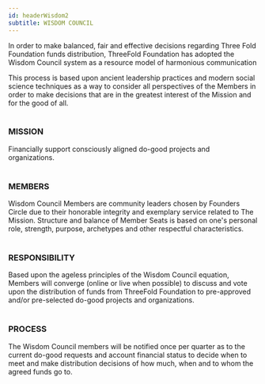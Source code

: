 ```yaml
---
id: headerWisdom2
subtitle: WISDOM COUNCIL
---
```


In order to make balanced, fair and effective decisions regarding Three Fold Foundation funds distribution, ThreeFold Foundation has adopted the Wisdom Council system as a resource model of harmonious communication

This process is based upon ancient leadership practices and modern social science techniques as a way to consider all perspectives of the Members in order to make decisions that are in the greatest interest of the Mission and for the good of all.
<br />
<br />
<h3>MISSION</h3>
Financially support consciously aligned do-good projects and organizations.
<br />
<br />
<h3>MEMBERS</h3>
Wisdom Council Members are community leaders chosen by Founders Circle due to their honorable integrity and exemplary service related to The Mission. Structure and balance of Member Seats is based on one's personal role, strength, purpose, archetypes and other respectful characteristics.
<br />
<br />
<h3>RESPONSIBILITY</h3>
Based upon the ageless principles of the Wisdom Council equation, Members will converge (online or live when possible) to discuss and vote upon the distribution of funds from ThreeFold Foundation to pre-approved and/or pre-selected do-good projects and organizations.
<br />
<br />
<h3>PROCESS</h3>
The Wisdom Council members will be notified once per quarter as to the current do-good requests and account financial status to decide when to meet and make distribution decisions of how much, when and to whom the agreed funds go to.
